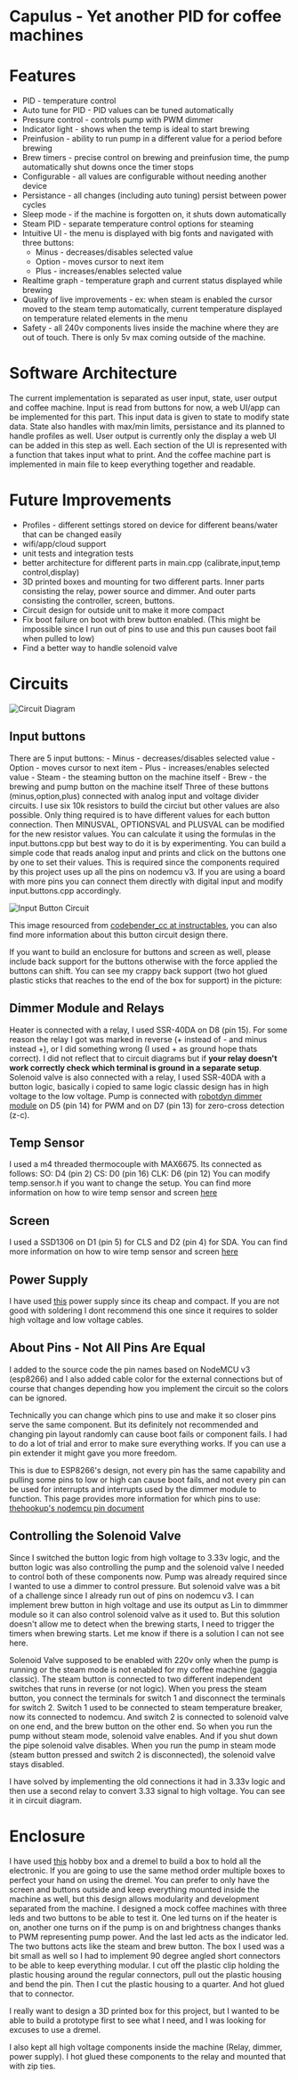 # Capulus - Yet another PID for coffee machines

# Features
 - PID - temperature control
 - Auto tune for PID - PID values can be tuned automatically 
 - Pressure control - controls pump with PWM dimmer
 - Indicator light - shows when the temp is ideal to start brewing
 - Preinfusion - ability to run pump in a different value for a period before brewing
 - Brew timers - precise control on brewing and preinfusion time, the pump automatically shut downs once the timer stops
 - Configurable - all values are configurable without needing another device
 - Persistance - all changes (including auto tuning) persist between power cycles
 - Sleep mode - if the machine is forgotten on, it shuts down automatically
 - Steam PID - separate temperature control options for steaming
 - Intuitive UI - the menu is displayed with big fonts and navigated with three buttons:
    - Minus - decreases/disables selected value
    - Option - moves cursor to next item
    - Plus - increases/enables selected value
 - Realtime graph - temperature graph and current status displayed while brewing
 - Quality of live improvements - ex: when steam is enabled the cursor moved to the steam temp automatically, current temperature displayed on temperature related elements in the menu
 - Safety - all 240v components lives inside the machine where they are out of touch. There is only 5v max coming outside of the machine.

# Software Architecture
The current implementation is separated as user input, state, user output and coffee machine. Input is read from buttons for now, a web UI/app can be implemented for this part. This input data is given to state to modify state data. State also handles with max/min limits, persistance and its planned to handle profiles as well. User output is currently only the display a web UI can be added in this step as well. Each section of the UI is represented with a function that takes input what to print. And the coffee machine part is implemented in main file to keep everything together and readable.

# Future Improvements
 - Profiles - different settings stored on device for different beans/water that can be changed easily
 - wifi/app/cloud support
 - unit tests and integration tests
 - better architecture for different parts in main.cpp (calibrate,input,temp control,display)
 - 3D printed boxes and mounting for two different parts. Inner parts consisting the relay, power source and dimmer. And outer parts consisting the controller, screen, buttons.
 - Circuit design for outside unit to make it more compact
 - Fix boot failure on boot with brew button enabled. (This might be impossible since I run out of pins to use and this pun causes boot fail when pulled to low)
 - Find a better way to handle solenoid valve

# Circuits

![Circuit Diagram](doc/circuit.png)

## Input buttons

There are 5 input buttons:
    - Minus - decreases/disables selected value
    - Option - moves cursor to next item
    - Plus - increases/enables selected value
    - Steam - the steaming button on the machine itself
    - Brew - the brewing and pump button on the machine itself
Three of these buttons (minus,option,plus) connected with analog input and voltage divider circuits. I use six 10k resistors to build the circiut but other values are also possible. Only thing required is to have different values for each button connection. Then MINUSVAL, OPTIONSVAL and PLUSVAL can be modified for the new resistor values. You can calculate it using the formulas in the input.buttons.cpp but best way to do it is by experimenting. You can build a simple code that reads analog input and prints and click on the buttons one by one to set their values. This is required since the components required by this project uses up all the pins on nodemcu v3. If you are using a board with more pins you can connect them directly with digital input and modify input.buttons.cpp accordingly.

![Input Button Circuit](doc/button_circuit.jpg)

This image resourced from [codebender_cc at instructables](https://www.instructables.com/How-to-Multiple-Buttons-on-1-Analog-Pin-Arduino-Tu/), you can also find more information about this button circuit design there.

If you want to build an enclosure for buttons and screen as well, please include back support for the buttons otherwise with the force applied the buttons can shift. You can see my crappy back support (two hot glued plastic sticks that reaches to the end of the box for support) in the picture:

## Dimmer Module and Relays
Heater is connected with a relay, I used SSR-40DA on D8 (pin 15).
For some reason the relay I got was marked in reverse (+ instead of - and minus instead +), or I did something wrong (I used + as ground hope thats correct). I did not reflect that to circuit diagrams but if **your relay doesn't work correctly check which terminal is ground in a separate setup**.
Solenoid valve is also connected with a relay, I used SSR-40DA with a button logic, basically i copied to same logic classic design has in high voltage to the low voltage.
Pump is connected with [robotdyn dimmer module](https://robotdyn.com/ac-light-dimmer-module-1-channel-3-3v-5v-logic-ac-50-60hz-220v-110v-1.html) on D5 (pin 14) for PWM and on D7 (pin 13) for zero-cross detection (z-c).

## Temp Sensor
I used a m4 threaded thermocouple with MAX6675. Its connected as follows:
SO: D4 (pin 2) 
CS: D0 (pin 16)
CLK: D6 (pin 12)
You can modify temp.sensor.h if you want to change the setup.
You can find more information on how to wire temp sensor and screen [here](https://www.14core.com/wiring-thermocouple-max6675-on-esp8266-12e-nodemcu/)

## Screen
I used a SSD1306 on D1 (pin 5) for CLS and D2 (pin 4) for SDA.
You can find more information on how to wire temp sensor and screen [here](https://www.14core.com/wiring-thermocouple-max6675-on-esp8266-12e-nodemcu/)

## Power Supply
I have used [this](https://www.aliexpress.com/item/32787568253.html?spm=a2g0s.9042311.0.0.7f184c4dnU5TtA) power supply since its cheap and compact. If you are not good with soldering I dont recommend this one since it requires to solder high voltage and low voltage cables.

## About Pins - Not All Pins Are Equal
I added to the source code the pin names based on NodeMCU v3 (esp8266) and I also added cable color for the external connections but of course that changes depending how you implement the circuit so the colors can be ignored.

Technically you can change which pins to use and make it so closer pins serve the same component. But its definitely not recommended and changing pin layout randomly can cause boot fails or component fails. I had to do a lot of trial and error to make sure everything works. If you can use a pin extender it might gave you more freedom.

This is due to ESP8266's design, not every pin has the same capability and pulling some pins to low or high can cause boot fails, and not every pin can be used for interrupts and interrupts used by the dimmer module to function. This page provides more information for which pins to use: [thehookup's nodemcu pin document](https://github.com/thehookup/Wireless_MQTT_Doorbell/blob/master/GPIO_Limitations_ESP8266_NodeMCU.jpg)

## Controlling the Solenoid Valve
Since I switched the button logic from high voltage to 3.33v logic, and the button logic was also controlling the pump and the solenoid valve I needed to control both of these components now. Pump was already required since I wanted to use a dimmer to control pressure. But solenoid valve was a bit of a challenge since I already run out of pins on nodemcu v3. I can implement brew button in high voltage and use its output as Lin to dimmmer module so it can also control solenoid valve as it used to. But this solution doesn't allow me to detect when the brewing starts, I need to trigger the timers when brewing starts. Let me know if there is a solution I can not see here.

Solenoid Valve supposed to be enabled with 220v only when the pump is running or the steam mode is not enabled for my coffee machine (gaggia classic). The steam button is connected to two different independent switches that runs in reverse (or not logic). When you press the steam button, you connect the terminals for switch 1 and disconnect the terminals for switch 2. Switch 1 used to be connected to steam temperature breaker, now its connected to nodemcu. And switch 2 is connected to solenoid valve on one end, and the brew button on the other end. So when you run the pump without steam mode, solenoid valve enables. And if you shut down the pipe solenoid valve disables. When you run the pump in steam mode (steam button pressed and switch 2 is disconnected), the solenoid valve stays disabled.

I have solved by implementing the old connections it had in 3.33v logic and then use a second relay to convert 3.33 signal to high voltage. You can see it in circuit diagram.

# Enclosure
I have used [this](https://www.aliexpress.com/item/1005001598487212.html?spm=a2g0s.9042311.0.0.1c5e4c4dZsRFiI) hobby box and a dremel to build a box to hold all the electronic. If you are going to use the same method order multiple boxes to perfect your hand on using the dremel. You can prefer to only have the screen and buttons outside and keep everything mounted inside the machine as well, but this design allows modularity and development separated from the machine. I designed a mock coffee machines with three leds and two buttons to be able to test it. One led turns on if the heater is on, another one turns on if the pump is on and brightness changes thanks to PWM representing pump power. And the last led acts as the indicator led. The two buttons acts like the steam and brew button. The box I used was a bit small as well so I had to implement 90 degree angled short connectors to be able to keep everything modular. I cut off the plastic clip holding the plastic housing around the regular connectors, pull out the plastic housing and bend the pin. Then I cut the plastic housing to a quarter. And hot glued that to connector.

I really want to design a 3D printed box for this project, but I wanted to be able to build a prototype first to see what I need, and I was looking for excuses to use a dremel.

I also kept all high voltage components inside the machine (Relay, dimmer, power supply). I hot glued these components to the relay and mounted that with zip ties.